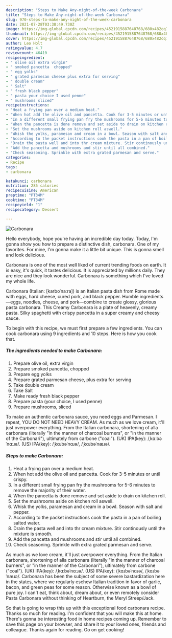 ```yaml
---
description: "Steps to Make Any-night-of-the-week Carbonara"
title: "Steps to Make Any-night-of-the-week Carbonara"
slug: 970-steps-to-make-any-night-of-the-week-carbonara
date: 2021-07-28T03:38:49.730Z
image: https://img-global.cpcdn.com/recipes/4521915887648768/680x482cq70/carbonara-recipe-main-photo.jpg
thumbnail: https://img-global.cpcdn.com/recipes/4521915887648768/680x482cq70/carbonara-recipe-main-photo.jpg
cover: https://img-global.cpcdn.com/recipes/4521915887648768/680x482cq70/carbonara-recipe-main-photo.jpg
author: Leo Holt
ratingvalue: 4.7
reviewcount: 46410
recipeingredient:
- " olive oil extra virgin"
- " smoked pancetta  chopped"
- " egg yolks"
- " grated parmesan cheese plus extra for serving"
- " double cream"
- " Salt"
- " fresh black pepper"
- " pasta your choice I used penne"
- " mushrooms sliced"
recipeinstructions:
- "Heat a frying pan over a medium heat."
- "When hot add the olive oil and pancetta. Cook for 3-5 minutes or until crispy."
- "In a different small frying pan fry the mushrooms for 5-6 minutes to remove the majority of their water."
- "When the pancetta is done remove and set aside to drain on kitchen roll."
- "Set the mushrooms aside on kitchen roll aswell."
- "Whisk the yolks, paramesan and cream in a bowl. Season with salt and pepper."
- "According to the packet instructions cook the pasta in a pan of boiling salted water."
- "Drain the pasta well and into thr cream mixture. Stir continously until the mixture is smooth."
- "Add the pancetta and mushrooms and stir until all combined."
- "Check seasoning. Sprinkle with extra grated parmesan and serve."
categories:
- Recipe
tags:
- carbonara

katakunci: carbonara 
nutrition: 285 calories
recipecuisine: American
preptime: "PT34M"
cooktime: "PT34M"
recipeyield: "1"
recipecategory: Dessert

---
```



![Carbonara](https://img-global.cpcdn.com/recipes/4521915887648768/680x482cq70/carbonara-recipe-main-photo.jpg)

Hello everybody, hope you're having an incredible day today. Today, I'm gonna show you how to prepare a distinctive dish, carbonara. One of my favorites. For mine, I'm gonna make it a little bit unique. This is gonna smell and look delicious.

Carbonara is one of the most well liked of current trending foods on earth. It is easy, it's quick, it tastes delicious. It is appreciated by millions daily. They are nice and they look wonderful. Carbonara is something which I've loved my whole life.

Carbonara (Italian: [karboˈnaːra]) is an Italian pasta dish from Rome made with eggs, hard cheese, cured pork, and black pepper. Humble ingredients—eggs, noodles, cheese, and pork—combine to create glossy, glorious pasta carbonara. This Creamy Carbonara is a plate of heavenly, creamy pasta. Silky spaghetti with crispy pancetta in a super creamy and cheesy sauce.


To begin with this recipe, we must first prepare a few ingredients. You can cook carbonara using 9 ingredients and 10 steps. Here is how you cook that.

<!--inarticleads1-->

##### The ingredients needed to make Carbonara:

1. Prepare  olive oil, extra virgin
1. Prepare  smoked pancetta,  chopped
1. Prepare  egg yolks
1. Prepare  grated parmesan cheese, plus extra for serving
1. Take  double cream
1. Take  Salt
1. Make ready  fresh black pepper
1. Prepare  pasta (your choice, I used penne)
1. Prepare  mushrooms, sliced


To make an authentic carbonara sauce, you need eggs and Parmesan. I repeat, YOU DO NOT NEED HEAVY CREAM. As much as we love cream, it&#39;ll just overpower everything. From the Italian carbonara, shortening of alla carbonara (literally &#34;in the manner of charcoal burners&#34;, or &#34;in the manner of the Carbonari&#34;), ultimately from carbone (&#34;coal&#34;). (UK) IPA(key): /ˌkɑːbəˈnɑːɹə/. (US) IPA(key): /ˌkɑɹbəˈnɑɹə/, /ˌkɑɹbəˈnæɹə/. 

<!--inarticleads2-->

##### Steps to make Carbonara:

1. Heat a frying pan over a medium heat.
1. When hot add the olive oil and pancetta. Cook for 3-5 minutes or until crispy.
1. In a different small frying pan fry the mushrooms for 5-6 minutes to remove the majority of their water.
1. When the pancetta is done remove and set aside to drain on kitchen roll.
1. Set the mushrooms aside on kitchen roll aswell.
1. Whisk the yolks, paramesan and cream in a bowl. Season with salt and pepper.
1. According to the packet instructions cook the pasta in a pan of boiling salted water.
1. Drain the pasta well and into thr cream mixture. Stir continously until the mixture is smooth.
1. Add the pancetta and mushrooms and stir until all combined.
1. Check seasoning. Sprinkle with extra grated parmesan and serve.


As much as we love cream, it&#39;ll just overpower everything. From the Italian carbonara, shortening of alla carbonara (literally &#34;in the manner of charcoal burners&#34;, or &#34;in the manner of the Carbonari&#34;), ultimately from carbone (&#34;coal&#34;). (UK) IPA(key): /ˌkɑːbəˈnɑːɹə/. (US) IPA(key): /ˌkɑɹbəˈnɑɹə/, /ˌkɑɹbəˈnæɹə/. Carbonara has been the subject of some severe bastardization here in the states, where we regularly eschew Italian tradition in favor of garlic, bacon, and green peas for some reason. Otherwise known as a bowl of pure joy. I can&#39;t eat, think about, dream about, or even remotely consider Pasta Carbonara without thinking of Heartburn, the Meryl Streep/Jack. 

So that is going to wrap this up with this exceptional food carbonara recipe. Thanks so much for reading. I'm confident that you will make this at home. There's gonna be interesting food in home recipes coming up. Remember to save this page on your browser, and share it to your loved ones, friends and colleague. Thanks again for reading. Go on get cooking!
